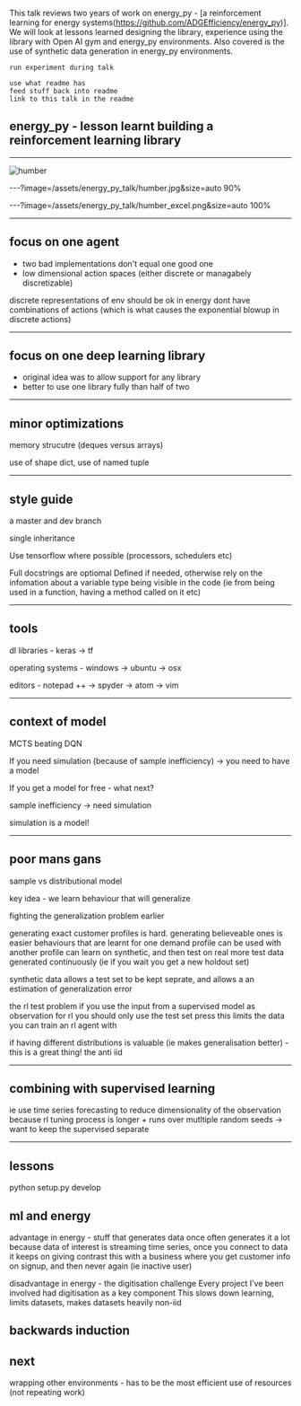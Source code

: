 This talk reviews two years of work on energy_py - [a reinforcement learning for energy systems(https://github.com/ADGEfficiency/energy_py)].  We will look at lessons learned designing the library, experience using the library with Open AI gym and energy_py environments.  Also covered is the use of synthetic data generation in energy_py environments. 

```
run experiment during talk

use what readme has
feed stuff back into readme
link to this talk in the readme

```

## energy_py - lesson learnt building a reinforcement learning library

---
![humber]("/assets/energy_py_talk/humber.jpg")

---?image=/assets/energy_py_talk/humber.jpg&size=auto 90%

---?image=/assets/energy_py_talk/humber_excel.png&size=auto 100%

---

## focus on one agent
- two bad implementations don't equal one good one
- low dimensional action spaces (either discrete or managabely discretizable)

discrete representations of env should be ok in energy
dont have combinations of actions (which is what causes the exponential blowup in discrete actions)

---

## focus on one deep learning library
- original idea was to allow support for any library
- better to use one library fully than half of two

---
## minor optimizations

memory strucutre (deques versus arrays)

use of shape dict, use of named tuple

---

## style guide

a master and dev branch

single inheritance

Use tensorflow where possible (processors, schedulers etc)

Full docstrings are optiomal
Defined if needed, otherwise rely on the infomation about a variable type being visible in the code (ie from being used in a function, having a method called on it etc)

---

## tools

dl libraries - keras -> tf

operating systems - windows -> ubuntu -> osx

editors - notepad ++ -> spyder -> atom -> vim

---

## context of model

MCTS beating DQN

If you need simulation (because of sample inefficiency) -> you need to have a model

If you get a model for free - what next?

sample inefficiency -> need simulation

simulation is a model!

---

## poor mans gans

sample vs distributional model

key idea - we learn behaviour that will generalize

fighting the generalization problem earlier

generating exact customer profiles is hard.  generating believeable ones is easier
behaviours that are learnt for one demand profile can be used with another profile
can learn on synthetic, and then test on real
more test data generated continuously (ie if you wait you get a new holdout set)

synthetic data allows a test set to be kept seprate, and allows a an estimation of generalization error

the rl test problem
if you use the input from a supervised model as observation for rl
you should only use the test set press
this limits the data you can train an rl agent with

if having different distributions is valuable (ie makes generalisation better) - this is a great thing! the anti iid

---
## combining with supervised learning
ie use time series forecasting to reduce dimensionality of the observation
because rl tuning process is longer + runs over mutltiple random seeds -> want to keep the supervised separate

---

## lessons

python setup.py develop

## ml and energy

advantage in energy - stuff that generates data once often generates it a lot
because data of interest is streaming time series, once you connect to data it keeps on giving
contrast this with a business where you get customer info on signup, and then never again (ie inactive user)

disadvantage in energy - the digitisation challenge
Every project I’ve been involved had digitisation as a key component
This slows down learning, limits datasets, makes datasets heavily non-iid

## backwards induction

## next 

wrapping other environments - has to be the most efficient use of resources (not repeating work)
